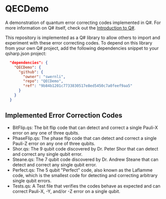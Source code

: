 # QECDemo

A demonstration of quantum error correcting codes implemented in Q#. For more information on Q# itself, check out the [Introduction to Q#](https://learn.microsoft.com/en-us/azure/quantum/qsharp-overview).

This repository is implemented as a Q# library to allow others to import and experiment with these error correcting codes. To depend on this library from your own Q# project, add the following dependencies snippet to your qsharp.json project:

```json
  "dependencies": {
    "QECDemo": {
      "github": {
        "owner": "swernli",
        "repo": "QECDemo",
        "ref": "9b84b1201c7733830517e8ed5450c7a0feef9aa5"
      }
    }
  }

```

## Implemented Error Correction Codes

- BitFlip.qs: The bit flip code that can detect and correct a single Pauli-X error on any one of three qubits.
- PhaseFlip.qs: The phase flip code that can detect and correct a single Pauli-Z error on any one of three qubits.
- Shor.qs: The 9 qubit code discovered by Dr. Peter Shor that can detect and correct any single qubit error.
- Steane.qs: The 7 qubit code discovered by Dr. Andrew Steane that can detect and correct any single qubit error.
- Perfect.qs: The 5 qubit "Perfect" code, also known as the Laflamme code, which is the smallest code for detecting and correcting arbitrary single qubit errors.
- Tests.qs: A Test file that verifies the codes behave as expected and can correct Pauli-X, -Y, and/or -Z error on a single qubit.
